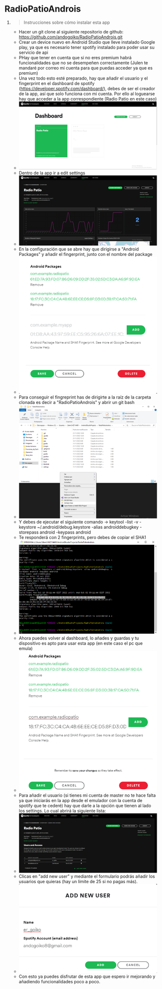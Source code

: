 # RadioPatioAndrois

1. > Instrucciones sobre cómo instalar esta app
    - Hacer un git clone al siguiente repositorio de github: https://github.com/andogoiko/RadioPatioAndrois.git
    - Crear un device nuevo en Android Studio que lleve instalado Google play, ya que es necesario tener spotify instalado para poder usar su servicio de api
    - PHay que tener en cuenta que si no eres premium habrá funcionalidades que no se desempeñen correctamente (Julen te mandaré por correo mi cuenta para que puedas acceder ya que es premium)
    - Una vez todo esto esté preparado, hay que añadir el usuario y el fingerprint en el dashboard de spotify (https://developer.spotify.com/dashboard/), debes de ser el creador de la app, así que solo funciona con mi cuenta. Por ello al loguearse hay que acceder a la app correspondiente (Radio Patio en este caso)
    - ![dashboard_inicio](/images/dashboard_inicio.png)
    - Dentro de la app ir a edit settings
    - ![dashboard_inicio](/images/dashboard_edit_settings.png)
    - En la configuración que se abre hay que dirigirse a "Android Packages" y añadir el fingerprint, junto con el nombre del package
    - ![dashboard_inicio](/images/dashboard_fingerprint.png)
    - Para conseguir el fingreprint has de dirigirte a la raíz de la carpeta clonada es decir a "RadioPatioAndrois" y abrir un git bash
    - ![dashboard_inicio](/images/raiz_bash.png)
    - Y debes de ejecutar el siguiente comando -> keytool -list -v -keystore ~/.android/debug.keystore -alias androiddebugkey -storepass android -keypass android
    - Te responderá con 2 fingerprints, pero debes de copiar el SHA1
    - ![dashboard_inicio](/images/bash_fingerprint.png)
    - Ahora puedes volver al dashboard, lo añades y guardas y tu dispositivo es apto para usar esta app (en este caso el pc que emula)
    - ![dashboard_inicio](/images/dashboard_save_fingerprint.png)
    - Para añadir el usuario (si tienes mi cuenta de master no te hace falta ya que iniciarás en la app desde el emulador con la cuenta de spotify que te cederé) hay que darle a la opción que tienen al lado los settings. Lo cual abrirá la siguiente lista:
    - ![dashboard_inicio](/images/dashboard_add_user.png)
    - Clicas en "add new user" y mediante el formulario podrás añadir los usuarios que quieras (hay un límite de 25 si no pagas más).
    - ![dashboard_inicio](/images/dashboard_add_user_form.png)
    - Con esto ya puedes disfrutar de esta app que espero ir mejorando y añadiendo funcionalidades poco a poco.